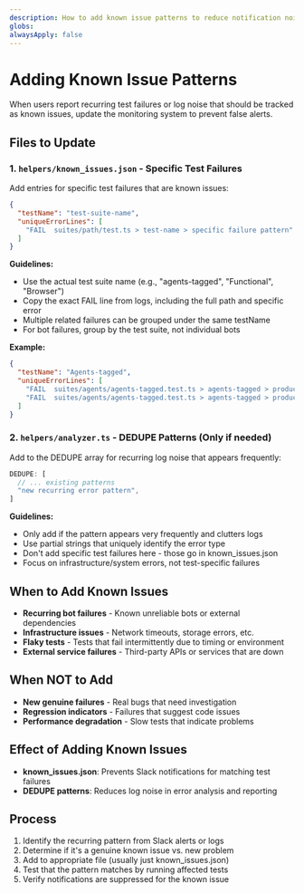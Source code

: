 ```yaml
---
description: How to add known issue patterns to reduce notification noise
globs: 
alwaysApply: false
---
```


# Adding Known Issue Patterns

When users report recurring test failures or log noise that should be tracked as known issues, update the monitoring system to prevent false alerts.

## Files to Update

### 1. `helpers/known_issues.json` - Specific Test Failures

Add entries for specific test failures that are known issues:

```json
{
  "testName": "test-suite-name",
  "uniqueErrorLines": [
    "FAIL  suites/path/test.ts > test-name > specific failure pattern"
  ]
}
```

**Guidelines:**
- Use the actual test suite name (e.g., "agents-tagged", "Functional", "Browser")
- Copy the exact FAIL line from logs, including the full path and specific error
- Multiple related failures can be grouped under the same testName
- For bot failures, group by the test suite, not individual bots

**Example:**
```json
{
  "testName": "Agents-tagged",
  "uniqueErrorLines": [
    "FAIL  suites/agents/agents-tagged.test.ts > agents-tagged > production: tokenbot should respond to tagged/command message : 0x9E73e4126bb22f79f89b6281352d01dd3d203466",
    "FAIL  suites/agents/agents-tagged.test.ts > agents-tagged > production: byte should respond to tagged/command message : 0xdfc00a0B28Df3c07b0942300E896C97d62014499"
  ]
}
```

### 2. `helpers/analyzer.ts` - DEDUPE Patterns (Only if needed)

Add to the DEDUPE array for recurring log noise that appears frequently:

```typescript
DEDUPE: [
  // ... existing patterns
  "new recurring error pattern",
]
```

**Guidelines:**
- Only add if the pattern appears very frequently and clutters logs
- Use partial strings that uniquely identify the error type
- Don't add specific test failures here - those go in known_issues.json
- Focus on infrastructure/system errors, not test-specific failures

## When to Add Known Issues

- **Recurring bot failures** - Known unreliable bots or external dependencies
- **Infrastructure issues** - Network timeouts, storage errors, etc.
- **Flaky tests** - Tests that fail intermittently due to timing or environment
- **External service failures** - Third-party APIs or services that are down

## When NOT to Add

- **New genuine failures** - Real bugs that need investigation
- **Regression indicators** - Failures that suggest code issues
- **Performance degradation** - Slow tests that indicate problems

## Effect of Adding Known Issues

- **known_issues.json**: Prevents Slack notifications for matching test failures
- **DEDUPE patterns**: Reduces log noise in error analysis and reporting

## Process

1. Identify the recurring pattern from Slack alerts or logs
2. Determine if it's a genuine known issue vs. new problem
3. Add to appropriate file (usually just known_issues.json)
4. Test that the pattern matches by running affected tests
5. Verify notifications are suppressed for the known issue